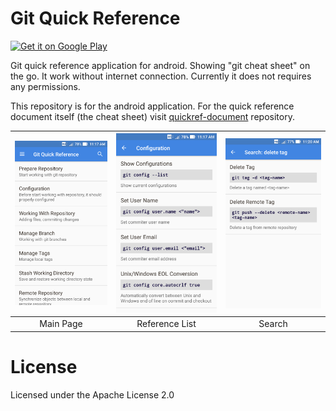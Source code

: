 # Git Quick Reference

<a href='https://play.google.com/store/apps/details?id=io.github.easyintent.quickref'>
 <img alt='Get it on Google Play' src='https://play.google.com/intl/en_us/badges/images/generic/en_badge_web_generic.png' width="240px"/>
</a>

Git quick reference application for android.
Showing "git cheat sheet" on the go.
It work without internet connection.
Currently it does not requires any permissions.

This repository is for the android application. For
the quick reference document itself (the cheat sheet) visit
[quickref-document](https://github.com/easyintent/quickref-document)
repository.


| <img src="images/screenshot-1.png" width="220px" alt="Main Page" /> | <img src="images/screenshot-2.png" width="220px" alt="Reference List" /> | <img src="images/screenshot-3.png" width="220px" alt="Search" /> |
|:---------:|:--------------:|:---------:|
| Main Page | Reference List | Search    |


# License

Licensed under the Apache License 2.0
